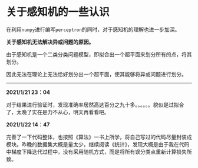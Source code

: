 # 关于感知机的一些认识

在利用`numpy`进行编写`perceptron`的同时，对于感知机的理解也进一步加深。

**关于感知机无法解决异或问题的原因。**

由于感知机是一个二类分类问题模型，即拟合出一个超平面来划分所有的点，将其划分。

因此无法在理论上无法恰好划分出一个超平面，使其能够将异或问题进行划分。

----



**2021/1/21 23：04**

对于结果进行验证时，发现准确率居然高达百分之九十多。。。。。。貌似是过拟合了，太晚了实在是力不从心，明天再看看吧。

**2021/1/22 14：47**

完善了一下代码整体，也按照《算法》一书上所学，将自己写过的代码尽量封装成模块。昨晚的数据集大概是量太少，继续阅读《统计》，发现大概是由于我在代码中梯度下降迭代过程中，没有采用随机方式，而是将所有误分类点重新计算损失所致。